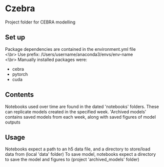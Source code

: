 # Czebra
Project folder for CEBRA modelling

## Set up
Package dependencies are contained in the environment.yml file<br><\br>
Use prefix: /Users/username/anaconda3/envs/env-name<br><\br>
Manually installed packages were:
- cebra
- pytorch
- cuda

## Contents
Notebooks used over time are found in the dated 'notebooks' folders. These can replicate models 
created in the specified week. 
'Archived models' contains saved models from each week, along with saved figures of model outputs

## Usage
Notebooks expect a path to an h5 data file, and a directory to store/load data from (local 'data' folder)
To save model, notebooks expect a directory to save the model and figures to (project 'archived_models' folder)
